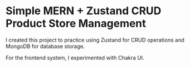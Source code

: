<h1>Simple MERN + Zustand CRUD Product Store Management</h1>
<p>I created this project to practice using Zustand for CRUD operations and MongoDB for database storage.</p>
<p>For the frontend system, I experimented with Chakra UI.</p>
